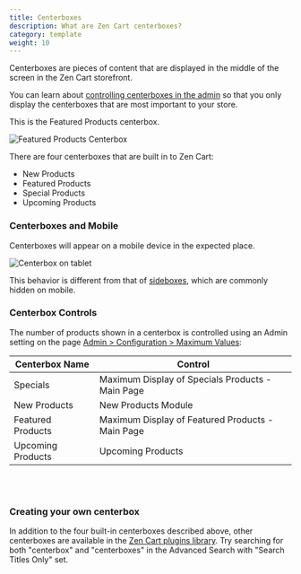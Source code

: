 ```yaml
---
title: Centerboxes  
description: What are Zen Cart centerboxes? 
category: template
weight: 10
---
```


Centerboxes are pieces of content that are displayed in the middle of the screen in the Zen Cart storefront. 

You can learn about [controlling centerboxes in the admin](/user/admin/centerboxes/) so that you only display the centerboxes that are most important to your store. 

This is the Featured Products centerbox. 

![Featured Products Centerbox](/images/featured_products_centerbox.png)

There are four centerboxes that are built in to Zen Cart: 

- New Products
- Featured Products
- Special Products
- Upcoming Products

### Centerboxes and Mobile

Centerboxes will appear on a mobile device in the expected place.  

<img alt="Centerbox on tablet" src="/images/centerboxes_mobile.png" />

This behavior is different from that of [sideboxes](/user/template/sideboxes/), which are commonly hidden on mobile. 

### Centerbox Controls

The number of products shown in a centerbox is controlled using an Admin setting on the page [Admin > Configuration > Maximum Values](/user/admin_pages/configuration/configuration_maximumvalues/): 

Centerbox Name | Control 
----------|------- 
Specials  | Maximum Display of Specials Products - Main Page 
New Products | New Products Module 
Featured Products | Maximum Display of Featured Products - Main Page
Upcoming Products | Upcoming Products 

<br><br>

###  Creating your own centerbox 

In addition to the four built-in centerboxes described above, other centerboxes are available in the [Zen Cart plugins library](https://www.zen-cart.com/downloads.php).  Try searching for both "centerbox" and "centerboxes" in the Advanced Search with "Search Titles Only" set. 

